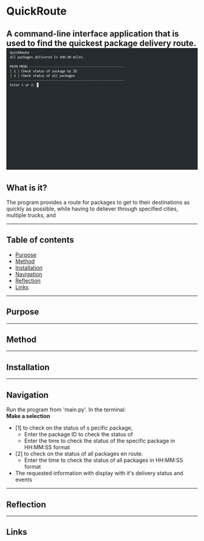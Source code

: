 # QuickRoute
A command-line interface application that is used to find the quickest package delivery route.
<img src="demo.gif" />
---
## What is it?
The program provides a route for packages to get to their destinations as quickly as possible, while having to deliever through specified cities, multiple trucks, and 

---
## Table of contents
- [Purpose](#purpose)
- [Method](#method)
- [Installation](#installation)
- [Navigation](#navigation)
- [Reflection](#reflection)
- [Links](#links)

---
## Purpose

---
## Method

---
## Installation

---
## Navigation
Run the program from 'main.py'. In the terminal:  
**Make a selection**
- [1] to check on the status of s pecific package, 
  - Enter the package ID to check the status of
  - Enter the time to check the status of the specific package in HH:MM:SS format
- [2] to check on the status of all packages en route. 
  - Enter the time to check the status of all packages in HH:MM:SS format
- The requested information with display with it's delivery status and events

---
## Reflection

---
## Links
